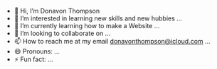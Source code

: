 - 👋 Hi, I’m Donavon Thompson
- 👀 I’m interested in learning new skills and new hubbies ...
- 🌱 I’m currently learning how to make a Website ...
- 💞️ I’m looking to collaborate on ...
- 📫 How to reach me at my email donavonthompson@icloud.com ...
- 😄 Pronouns: ...
- ⚡ Fun fact: ...

<!---
DonavonThompson/DonavonThompson is a ✨ special ✨ repository because its `README.md` (this file) appears on your GitHub profile.
You can click the Preview link to take a look at your changes.
--->
